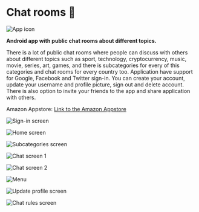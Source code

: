 # Chat rooms :speech_balloon:

![App icon](https://lh3.googleusercontent.com/lHJZNngwNMDTk1cmIhlH6msCIdr1u08fO5Q-PIXufc_zXyvVAjMcfE0VcvE1LaRbARU=s180-rw)

**Android app with public chat rooms about different topics.**

There is a lot of public chat rooms where people can discuss with others about different topics such as sport, technology, cryptocurrency, music, movie, series, art, games, and there is subcategories for every of this categories and chat rooms for every country too.
Application have support for Google, Facebook and Twitter sign-in.
You can create your account, update your username and profile picture, sign out and delete account.
There is also option to invite your friends to the app and share application with others.

Amazon Appstore: [Link to the Amazon Appstore](http://a.co/d/dEEt6vL)

![Sign-in screen](https://lh3.googleusercontent.com/A-vUWdMoSl9phlMV6Gu9NZVTiEHcLv3hpWxfvkCy07116Al_ah9iWXcVim3Q9SNgVHY=w1280-h699-rw)

![Home screen](https://lh3.googleusercontent.com/Gc9gUte2QJAlBGEGjmK5hoQo5wA-xwETnx48rFWIflIMJmGc65lWlojyIJl-8qZsOOSN=w1280-h699-rw)

![Subcategories screen](https://lh3.googleusercontent.com/enoifiHOqj9WHXyMWaDw3TXLNkfNl2TJQkQvBH4NR51nM4sJ3BdGM63t3KFnPWAoJY8=w1280-h699-rw)

![Chat screen 1](https://lh3.googleusercontent.com/reWbCmx0Tx767_aDWCKHiaS4UUJjv_uEqpbNfw-Gf_XU4Sjk5rzPJayObUJXHZbr0t0=w1280-h699-rw)

![Chat screen 2](https://lh3.googleusercontent.com/YdG4KDkELNklA6mmfqu2stlNtO35sCCV5natTmYQ-U7Mesi5qzgrsMNzfiEs6PfdWzE=w1280-h699-rw)

![Menu](https://lh3.googleusercontent.com/3brS7IPkswAEwbzieR5I6rH38FOS4cluUUt73QASiOUhG6kvIQcvSUQyU-B8ThRv6Q=w1280-h699-rw)

![Update profile screen](https://lh3.googleusercontent.com/krxTfpPZOwvX5labDKtUfCIXVrl4k3_IOAeSiGHL3RPx-hQvmZVadW6McWpG2VLb_Q=w1280-h699-rw)

![Chat rules screen](https://lh3.googleusercontent.com/iOzxzWKnPdQDSXr5JVdqGNXIFYU-77rp_wHICzVtiPpj4JzC5wgXPDonGyPw1S8e9S0U=w1280-h699-rw)
